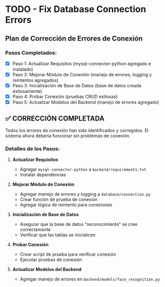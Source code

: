 # TODO - Fix Database Connection Errors

## Plan de Corrección de Errores de Conexión

### Pasos Completados:
- [x] Paso 1: Actualizar Requisitos (mysql-connector-python agregado e instalado)
- [x] Paso 2: Mejorar Módulo de Conexión (manejo de errores, logging y reintentos agregados)
- [x] Paso 3: Inicialización de Base de Datos (base de datos creada exitosamente)
- [x] Paso 4: Probar Conexión (pruebas CRUD exitosas)
- [x] Paso 5: Actualizar Modelos del Backend (manejo de errores agregado)

## ✅ CORRECCIÓN COMPLETADA

Todos los errores de conexión han sido identificados y corregidos. El sistema ahora debería funcionar sin problemas de conexión.

### Detalles de los Pasos:

1. **Actualizar Requisitos**
   - Agregar `mysql-connector-python` a `backend/requirements.txt`
   - Instalar dependencias

2. **Mejorar Módulo de Conexión**
   - Agregar manejo de errores y logging a `database/connection.py`
   - Crear función de prueba de conexión
   - Agregar lógica de reintento para conexiones

3. **Inicialización de Base de Datos**
   - Asegurar que la base de datos "reconocimiento" se cree correctamente
   - Verificar que las tablas se inicialicen

4. **Probar Conexión**
   - Crear script de prueba para verificar conexión
   - Ejecutar pruebas de conexión

5. **Actualizar Modelos del Backend**
   - Agregar manejo de errores en `backend/models/face_recognition.py`
